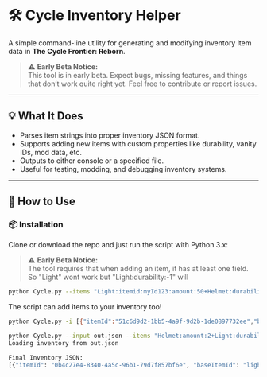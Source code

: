 # 🛠️ Cycle Inventory Helper

A simple command-line utility for generating and modifying inventory item data in **The Cycle Frontier: Reborn**.

> ⚠️ **Early Beta Notice:**  
> This tool is in early beta. Expect bugs, missing features, and things that don’t work quite right yet. Feel free to contribute or report issues.

---

## 💡 What It Does

- Parses item strings into proper inventory JSON format.
- Supports adding new items with custom properties like durability, vanity IDs, mod data, etc.
- Outputs to either console or a specified file.
- Useful for testing, modding, and debugging inventory systems.

---

## 🚀 How to Use

### 📦 Installation

Clone or download the repo and just run the script with Python 3.x:
> ⚠️ **Early Beta Notice:**  
> The tool requires that when adding an item, it has at least one field. So "Light" wont work but "Light:durability:-1" will
```bash
python Cycle.py --items "Light:itemid:myId123:amount:50+Helmet:durability:200" --output inventory.json
```
The script can add items to your inventory too!
```bash
python Cycle.py -i [{"itemId":"51c6d9d2-1bb5-4a9f-9d2b-1de0897732ee","baseItemId":"Light","primaryVanityId":0,"secondaryVanityId":0,"amount":234,"durability":-1,"modData":{"m":[]},"rolledPerks":[],"insurance":"","insuranceOwnerPlayfabId":"","insuredAttachmentId":"","origin":{"t":"","p":"","g":""}}] --items "Light:durability:-1"

python Cycle.py --input out.json --items "Helmet:amount:2+Light:durability:5"
Loading inventory from out.json

Final Inventory JSON:
[{"itemId": "0b4c27e4-8340-4a5c-96b1-79d7f857bf6e", "baseItemId": "light", "primaryVanityId": 0, "secondaryVanityId": 0, "amount": 1, "durability": 8, "modData": {"m": []}, "rolledPerks": [], "insurance": "None", "insuranceOwnerPlayfabId": "", "insuredAttachmentId": "", "origin": {"t": "", "p": "", "g": ""}}, {"itemId": "834d12c0-495d-469f-916a-254dcf0e1d6c", "baseItemId": "helmet", "primaryVanityId": 0, "secondaryVanityId": 0, "amount": 2, "durability": -1, "modData": {"m": []}, "rolledPerks": [], "insurance": "None", "insuranceOwnerPlayfabId": "", "insuredAttachmentId": "", "origin": {"t": "", "p": "", "g": ""}}, {"itemId": "4a144d6b-cab1-43a9-a3cf-e83861dc51a2", "baseItemId": "helmet", "primaryVanityId": 0, "secondaryVanityId": 0, "amount": 2, "durability": -1, "modData": {"m": []}, "rolledPerks": [], "insurance": "None", "insuranceOwnerPlayfabId": "", "insuredAttachmentId": "", "origin": {"t": "", "p": "", "g": ""}}, {"itemId": "a5af5dfa-292f-44a4-9f90-9a8a4beefbc5", "baseItemId": "light", "primaryVanityId": 0, "secondaryVanityId": 0, "amount": 1, "durability": 5, "modData": {"m": []}, "rolledPerks": [], "insurance": "None", "insuranceOwnerPlayfabId": "", "insuredAttachmentId": "", "origin": {"t": "", "p": "", "g": ""}}]

